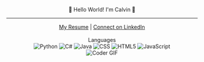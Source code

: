 <meta name="google-site-verification" content="file:///Users/calvinberndt/Downloads/googleddad9c6d1cf4ace5%20.html" />


<div align="center">  👋 Hello World! I'm Calvin 👋 </div>
<hr>

<div align="center">
  <a href="https://drive.google.com/file/d/17P5oSK63Z5Nxuq0XlzkAdwRAGZo0VQ3j/view?usp=sharing"> My Resume</a> | 
  <a href="https://www.linkedin.com/in/calvin-berndt">Connect on LinkedIn</a>
</div>
<br>
<div align="center"> Languages </div>

<div align="center">
  
  <img src="https://img.shields.io/badge/python-3670A0?style=for-the-badge&logo=python&logoColor=ffdd54" alt="Python"/>
  <img src="https://img.shields.io/badge/c%23-%23239120.svg?style=for-the-badge&logo=c-sharp&logoColor=white" alt="C#"/>
  <img src="https://img.shields.io/badge/java-%23ED8B00.svg?style=for-the-badge&logo=oracle&logoColor=white" alt="Java"/>
  <img src="https://img.shields.io/badge/css3-%231572B6.svg?style=for-the-badge&logo=css3&logoColor=white" alt="CSS"/>
  <img src="https://img.shields.io/badge/html5-%23E34F26.svg?style=for-the-badge&logo=html5&logoColor=white" alt="HTML5"/>
  <img src="https://img.shields.io/badge/javascript-F7DF1E?style=for-the-badge&logo=javascript&logoColor=black" alt="JavaScript"/>
  
</div>

<div align="center">
  <img src="https://cdn.dribbble.com/users/730703/screenshots/6581243/avento.gif" alt="Coder GIF"/>
</div>


<!--
**calvinberndt/calvinberndt** is a ✨ _special_ ✨ repository because its `README.md` (this file) appears on your GitHub profile.

-->
